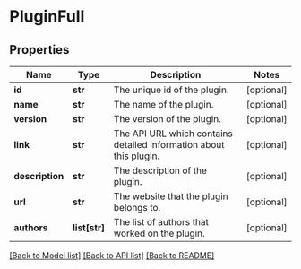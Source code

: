 # PluginFull

## Properties
Name | Type | Description | Notes
------------ | ------------- | ------------- | -------------
**id** | **str** | The unique id of the plugin. | [optional] 
**name** | **str** | The name of the plugin. | [optional] 
**version** | **str** | The version of the plugin. | [optional] 
**link** | **str** | The API URL which contains detailed information about this plugin. | [optional] 
**description** | **str** | The description of the plugin. | [optional] 
**url** | **str** | The website that the plugin belongs to. | [optional] 
**authors** | **list[str]** | The list of authors that worked on the plugin. | [optional] 

[[Back to Model list]](../README.md#documentation-for-models) [[Back to API list]](../README.md#documentation-for-api-endpoints) [[Back to README]](../README.md)


